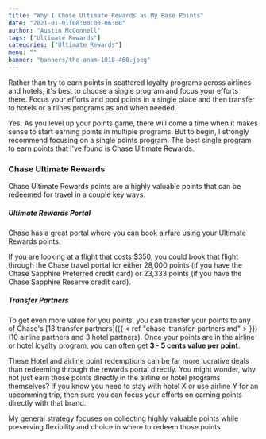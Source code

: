 ```yaml
---
title: "Why I Chose Ultimate Rewards as My Base Points"
date: "2021-01-01T08:00:00-06:00"
author: "Austin McConnell"
tags: ["Ultimate Rewards"]
categories: ["Ultimate Rewards"]
menu: ""
banner: "banners/the-anam-1018-460.jpeg"
---
```


Rather than try to earn points in scattered loyalty programs across airlines and hotels, it's best to choose a single program and focus your efforts there. Focus your efforts and pool points in a single place and then transfer to hotels or airlines programs as and when needed.

Yes. As you level up your points game, there will come a time when it makes sense to start earning points in multiple programs. But to begin, I strongly recommend focusing on a single points program. The best single program to earn points that I've found is Chase Ultimate Rewards.

### Chase Ultimate Rewards

Chase Ultimate Rewards points are a highly valuable points that can be redeemed for travel in a couple key ways.

##### Ultimate Rewards Portal

Chase has a great portal where you can book airfare using your Ultimate Rewards points.

If you are looking at a flight that costs $350, you could book that flight through the Chase travel portal for either 28,000 points (if you have the Chase Sapphire Preferred credit card) or 23,333 points (if you have the Chase Sapphire Reserve credit card).


##### Transfer Partners

To get even more value for you points, you can transfer your points to any of Chase's [13 transfer partners]({{ < ref "chase-transfer-partners.md" > }}) (10 airline partners and 3 hotel partners). Once your points are in the airline or hotel loyalty program, you can often get **3 - 5 cents value per point**.

These Hotel and airline point redemptions can be far more lucrative deals than redeeming through the rewards portal directly. You might wonder, why not just earn those points directly in the airline or hotel programs themselves? If you know you need to stay with hotel X or use airline Y for an upcomming trip, then sure you can focus your efforts on earning points directly with that brand.

My general strategy focuses on collecting highly valuable points while preserving flexibility and choice in where to redeem those points.
